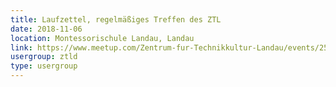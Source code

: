 ```yaml
---
title: Laufzettel, regelmäßiges Treffen des ZTL
date: 2018-11-06
location: Montessorischule Landau, Landau
link: https://www.meetup.com/Zentrum-fur-Technikkultur-Landau/events/256007246/
usergroup: ztld
type: usergroup
---
```

